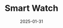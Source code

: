 ---
title: "Smart Watch"
date: 2025-01-31
store: Amazon
affiliate_link: https://amzn.to/sample-link
layout: product
categories: [Technology]
subcategories: [Audio]
tags: []
images:
  - /assets/img/product-img/pro-big-1.jpg
  - /assets/img/product-img/product5.jpg

short_description: January - Premium wireless earbuds with noise cancellation and long battery life.
description: This is detailed Description - January - Just Updated.
---